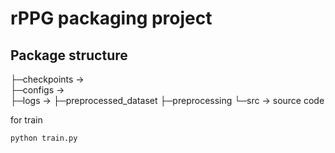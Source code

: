 # rPPG packaging project

## Package structure

├─checkpoints ->   
├─configs  ->  
├─logs ->
├─preprocessed_dataset
├─preprocessing 
└─src -> source code

for train

    python train.py
